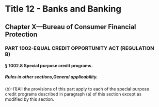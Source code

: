 
# Title 12 - Banks and Banking
## Chapter X—Bureau of Consumer Financial Protection
### PART 1002-EQUAL CREDIT OPPORTUNITY ACT (REGULATION B)
#### § 1002.8 Special purpose credit programs.
##### Rules in other sections,General applicability.

(b)-(1)All the provisions of this part apply to each of the special purpose credit programs described in paragraph (a) of this section except as modified by this section.
